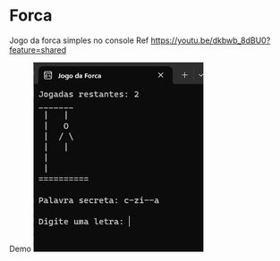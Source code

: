 # Forca
Jogo da forca simples no console
Ref https://youtu.be/dkbwb_8dBU0?feature=shared

Demo
![Alt text](image.png)
